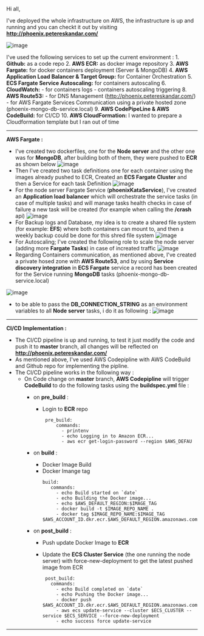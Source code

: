 Hi all,

I've deployed the whole infrastructure on AWS, the infrastructure is up and running and you can checkt it out by visiting **http://phoenix.petereskandar.com/**

![image](https://user-images.githubusercontent.com/24432011/112828859-91c18000-9090-11eb-88fb-d4c275ec0ed0.png)

I've used the following services to set up the current environment : 
    1. **Github:** as a code repo
    2. **AWS ECR:** as docker image repository
    3. **AWS Fargate:** for docker containers deployment (Server & MongoDB)
    4. **AWS Application Load Balancer & Target Group:** for Container Orchestration
    5. **ECS Fargate Service Autoscaling:** for containers autoscaling
    6. **CloudWatch:** 
       - for containers logs 
       - containers autoscaling triggering
    8.  **AWS Route53:** 
       - for DNS Management (http://phoenix.petereskandar.com/)
       - for AWS Fargate Services Communication using a private hosted zone (phoenix-mongo-db-service.local)
    9. **AWS CodePipeLine & AWS CodeBuild:** for CI/CD
    10. **AWS CloudFormation:** I wanted to prepare a Cloudformation template but I ran out of time

---

**AWS Fargate :**  
* I've created two dockerfiles, one for the **Node server** and the other one was for **MongoDB**, after building both of them, they were pushed to **ECR** as shown below
![image](https://user-images.githubusercontent.com/24432011/112832203-43fb4680-9095-11eb-9f08-303feea24f9e.png)
* Then I've created two task definitions one for each container using the images already pushed to ECR, Created an **ECS Fargate Cluster** and then a Service for each task Definition
![image](https://user-images.githubusercontent.com/24432011/112829187-0ac0d780-9091-11eb-9df2-4ab60596fa6d.png)
* For the node server Fargate Service (**phoenixKataService**), I've created an **Application load balancer** which will orchestrate the service tasks (in case of multiple tasks) 
and will manage tasks health checks in case of failure a new task will be created (for example when calling the **/crash** api)
![image](https://user-images.githubusercontent.com/24432011/112829837-fb8e5980-9091-11eb-855c-adee03bf1f3e.png)
* For Backup logs and Database, my idea is to create a shared file system (for example: **EFS**) where both containers can mount to, 
and then a weekly backup could be done for this shred file system
![image](https://user-images.githubusercontent.com/24432011/112833738-70b05d80-9097-11eb-9aca-ea35cfc3809a.png)
* For Autoscaling; I've created the following role to scale the node server (adding more **Fargate Tasks**) in case of increated traffic
![image](https://user-images.githubusercontent.com/24432011/112834233-08ae4700-9098-11eb-9255-5c008e39c25b.png)
* Regarding Containers communication, as mentioned above, I've created a private hosed zone with **AWS Route53**, 
and by using **Service discovery integration** in **ECS Fargate** service a record has been created for the Service running **MongoDB** tasks (phoenix-mongo-db-service.local)

![image](https://user-images.githubusercontent.com/24432011/112839409-78bfcb80-909e-11eb-957f-384464dd7bf4.png)
* to be able to pass the **DB_CONNECTION_STRING** as an environment variables to all **Node server** tasks, i do it as following :
![image](https://user-images.githubusercontent.com/24432011/112840136-42368080-909f-11eb-96b2-db8c0cc2a08a.png)

---

**CI/CD Implementation :**
* The CI/CD pipeline is up and running, to test it just modify the code and push it to **master** branch, all changes will be reflected on **http://phoenix.petereskandar.com/**
* As mentioned above, I've used AWS Codepipline with AWS CodeBuild and Github repo for implementing the pipline.
* The CI/CD pipeline works in the following way : 
    - On Code change on **master** branch, **AWS Codepipline** will trigger **CodeBuild** to do the following tasks using the **buildspec.yml** file : 
        - on **pre_build** : 
            - Login to **ECR** repo
              ```
               pre_build:
                   commands:
                     - printenv
                     - echo Logging in to Amazon ECR...
                     - aws ecr get-login-password --region $AWS_DEFAU
               ```
               
       - on **build** :
            - Docker Image Build
            - Docker Imange tag
                 ```
                 build:
                    commands:
                      - echo Build started on `date`
                      - echo Building the Docker image...
                      - echo $AWS_DEFAULT_REGION:$IMAGE_TAG
                      - docker build -t $IMAGE_REPO_NAME .
                      - docker tag $IMAGE_REPO_NAME:$IMAGE_TAG $AWS_ACCOUNT_ID.dkr.ecr.$AWS_DEFAULT_REGION.amazonaws.com/$IMAGE_REPO_NAME:$IMAGE_TAG
                 ```
      - on **post_build** :
           - Push update Docker Image to **ECR**
           - Update the **ECS Cluster Service** (the one running the node server) with force-new-deployment to get the latest pushed image from ECR

                  post_build:
                    commands:
                      - echo Build completed on `date`
                      - echo Pushing the Docker image...
                      - docker push $AWS_ACCOUNT_ID.dkr.ecr.$AWS_DEFAULT_REGION.amazonaws.com/$IMAGE_REPO_NAME:$IMAGE_TAG
                      - aws ecs update-service --cluster $ECS_CLUSTER --service $ECS_SERVICE --force-new-deployment
                      - echo success force update-service
       
---            

